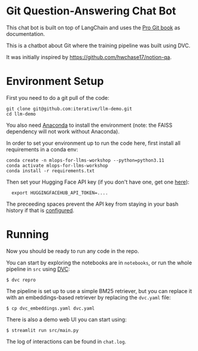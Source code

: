 # Git Question-Answering Chat Bot

This chat bot is built on top of LangChain and uses the [Pro Git
book](https://git-scm.com/book/en/v2) as documentation.

This is a chatbot about Git where the training pipeline was built using DVC.

It was initially inspired by https://github.com/hwchase17/notion-qa.

# Environment Setup

First you need to do a git pull of the code:
```shell
git clone git@github.com:iterative/llm-demo.git
cd llm-demo
```

You also need [Anaconda](https://www.anaconda.com/download/success) to install the
environment (note: the FAISS dependency will not work without Anaconda).

In order to set your environment up to run the code here, first install all requirements in a conda env:
```shell
conda create -n mlops-for-llms-workshop --python=python3.11
conda activate mlops-for-llms-workshop
conda install -r requirements.txt
```

Then set your Hugging Face API key (if you don't have one, get one
[here](https://huggingface.co/docs/hub/en/security-tokens)):
```shell
  export HUGGINGFACEHUB_API_TOKEN=....
```
The preceeding spaces prevent the API key from staying in your bash history if that is [configured](https://stackoverflow.com/questions/6475524/how-do-i-prevent-commands-from-showing-up-in-bash-history).

# Running

Now you should be ready to run any code in the repo.

You can start by exploring the notebooks are in `notebooks`, or run the whole pipeline in `src` using [DVC](dvc.md):
```shell
$ dvc repro
```
The pipeline is set up to use a simple BM25 retriever, but you can replace it with an
embeddings-based retriever by replacing the `dvc.yaml` file:
```shell
$ cp dvc_embeddings.yaml dvc.yaml
```

There is also a demo web UI you can start using:
```shell
$ streamlit run src/main.py
```
The log of interactions can be found in `chat.log`.
